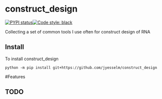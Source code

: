 # construct_design

[![PYPI status]( https://badge.fury.io/py/construct_design.png)](http://badge.fury.io/py/construct_design)[![Code style: black](https://img.shields.io/badge/code%20style-black-000000.svg)](https://github.com/psf/black)

Collecting a set of common tools I use often for construct design of RNA

## Install

To install construct_design 

```shell
python -m pip install git+https://github.com/jyesselm/construct_design
```


#Features

## TODO
